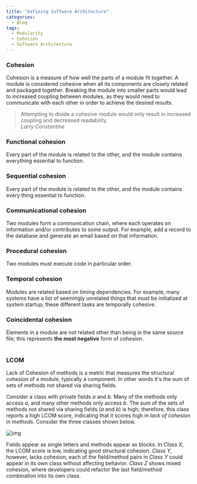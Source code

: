 ```yaml
---
title: "Defining Software Architecture"
categories:
  - Blog
tags:
  - Modularity
  - Cohesion
  - Software Architecture
---
```


### Cohesion 

Cohesion is a measure of how well the parts of a module fit together. A module is considered cohesive when all its components are closely related and packaged together. 
Breaking the module into smaller parts would lead to increased coupling between modules, as they would need to communicate with each other in order to achieve the desired results.

> Attempting to divide a cohesive module would only result in increased coupling and decreased readability. <br>
> <cite> Larry Constantine 

### Functional cohesion
Every part of the module is related to the other, and the module contains everything essential to function.
<br>

### Sequential cohesion
Every part of the module is related to the other, and the module contains every thing essential to function.
<br>

### Communicational cohesion
Two modules form a communication chain, where each operates on information and/or contributes to some output. For example, add a record to the database and generate an email based on that information.
<br>

### Procedural cohesion
Two modules must execute code in particular order.
<br>

### Temporal cohesion
Modules are related based on timing dependencies. For example, many systems have a list of seemingly unrelated things that must be initialized at system startup; these different tasks are temporally cohesive.
<br>

### Coincidental cohesion
Elements in a module are not related other than being in the same source file; this represents **the most negative** form of cohesion.
<br>
<br>

### LCOM

Lack of Cohesion of methods is a metric that measures the structural cohesion of a module, typically a component.
In other words it's the sum of sets of methods not shared via sharing fields.

Consider a class with private fields _a_ and _b_. Many of the methods only access _a_, and many other methods only access _b_.
The _sum_ of the sets of methods not shared via sharing fields (_a_ and _b_) is high; therefore, this class reports a high LCOM score, indicating that it scores high in _lack of cohesion in methods_.
Consider the three classes shown below.

![img]({{site.url}}/assets/blog_images/2022-10-12-concurrency-and-parallelism/cpu-visualization.png)


Fields appear as single letters and methods appear as blocks. In _Class X_, the LCOM score is low, indicating good structural cohesion. 
_Class Y_, however, lacks cohesion; each of the field/method pairs in _Class Y_ could appear in its own class without affecting behavior. 
_Class Z_ shows mixed cohesion, where developers could refactor the last field/method combination into its own class.